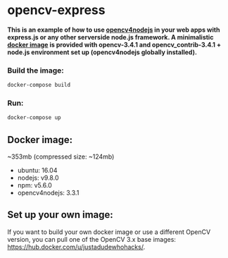 opencv-express
==============
**This is an example of how to use [opencv4nodejs](https://github.com/justadudewhohacks/opencv4nodejs) in your web apps with express.js or any other serverside node.js framework. A minimalistic [docker image](https://hub.docker.com/r/justadudewhohacks/opencv-nodejs/) is provided with opencv-3.4.1 and opencv_contrib-3.4.1 + node.js environment set up (opencv4nodejs globally installed).**

### Build the image:
``` bash
docker-compose build
```
### Run:
``` bash
docker-compose up
```

## Docker image:
~353mb (compressed size: ~124mb)
- ubuntu: 16.04
- nodejs: v9.8.0
- npm: v5.6.0
- opencv4nodejs: 3.3.1

## Set up your own image:
If you want to build your own docker image or use a different OpenCV version, you can pull one of the OpenCV 3.x base images: https://hub.docker.com/u/justadudewhohacks/.